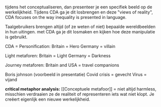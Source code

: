 tijdens het conceptualiseren, dan presenteer je een specifiek beeld op de werkelijkheid.
Tijdens CDA ga je dit losbrengen en deze "views of reality", CDA focuses on the way inequality is presented in language.

Taalgebruikers brengen altijd (of ze weten of niet) bepaalde wereldbeelden in hun uitingen.
met CDA ga je dit losmaken en kijken hoe deze manipulatie is gebruikt.

CDA =
Personification:
Britain = Hero
Germany = villain

Light metaforen:
Britain = Light
Germany = Darkness

Journey metaforen:
Britain and USA = travel companions


Boris johnson (voorbeeld in presentatie)
Covid crisis = gevecht
Virus = vijand

**critical metaphor analysis:**
[[Conceptuele metafoor]] = niet altijd harmless, misschien verdraaien ze de realiteit of representeren iets wat niet klopt. Je creëert eigenlijk een nieuwe werkelijkheid.
